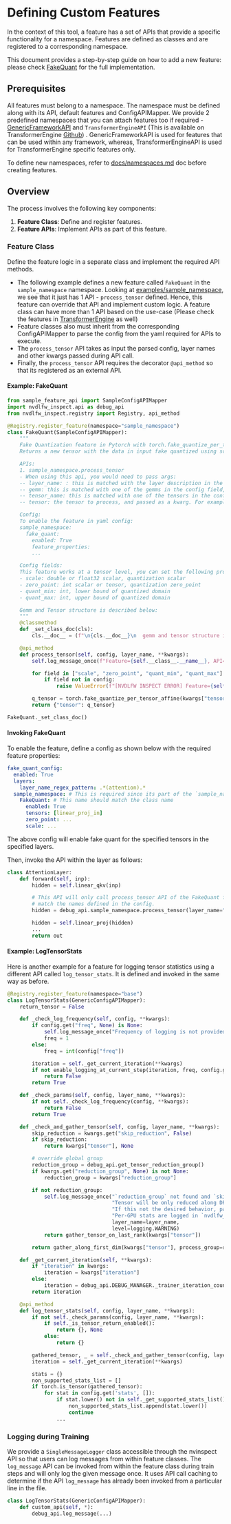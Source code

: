 # Defining Custom Features
In the context of this tool, a feature has a set of APIs that provide a specific functionality for a namespace. Features are defined as classes and are registered to a corresponding namespace.

This document provides a step-by-step guide on how to add a new feature: please check [FakeQuant](examples/sample_namespace/sample_feature.py) for the full implementation.

## Prerequisites

All features must belong to a namespace. The namespace must be defined along with its API, default features and ConfigAPIMapper.
We provide 2 predefined namespaces that you can attach features too if required - [GenericFrameworkAPI](nvdlfw_inspect/debug_features/generic_feature_api.py) and `TransformerEngineAPI` (This is available on TransformerEngine [Github](https://github.com/NVIDIA/TransformerEngine)) . GenericFrameworkAPI is used for features that can be used within any framework, whereas, TransformerEngineAPI is used for TransformerEngine specific features only.

To define new namespaces, refer to [docs/namespaces.md](docs/namespaces.md) doc before creating features.

## Overview

The process involves the following key components:
1. **Feature Class**: Define and register features.
2. **Feature APIs**: Implement APIs as part of this feature.


### Feature Class

Define the feature logic in a separate class and implement the required API methods.

- The following example defines a new feature called `FakeQuant` in the `sample_namespace` namespace. Looking at [examples/sample_namespace](examples/sample_namespace), we see that it just has 1 API - `process_tensor` defined. Hence, this feature can override that API and implement custom logic. A feature class can have more than 1 API based on the use-case (Please check the features in [TransformerEngine](https://github.com/NVIDIA/TransformerEngine) as well)
- Feature classes also must inherit from the corresponding ConfigAPIMapper to parse the config from the yaml required for APIs to execute.
- The `process_tensor` API takes as input the parsed config, layer names and other kwargs passed during API call.
- Finally, the `process_tensor` API requires the decorator `@api_method` so that its registered as an external API.

#### Example: FakeQuant

```python
from sample_feature_api import SampleConfigAPIMapper
import nvdlfw_inspect.api as debug_api
from nvdlfw_inspect.registry import Registry, api_method

@Registry.register_feature(namespace="sample_namespace")
class FakeQuant(SampleConfigAPIMapper):
    """
    Fake Quantization feature in Pytorch with torch.fake_quantize_per_tensor_affine
    Returns a new tensor with the data in input fake quantized using scale, zero_point, quant_min and quant_max.

    APIs:
    1. sample_namespace.process_tensor
    - When using this api, you would need to pass args:
    -- layer_name: : this is matched with the layer description in the config file
    -- gemm: this is matched with one of the gemms in the config field, and passed as a kwarg. For example, gemm='gemm1'
    -- tensor_name: this is matched with one of the tensors in the config field for a given gemm, and passed as a kwarg. For example, tensor_name='tensor1'
    -- tensor: the tensor to process, and passed as a kwarg. For example, tensor={torch tensor}

    Config:
    To enable the feature in yaml config:
    sample_namespace:
      fake_quant:
        enabled: True
        feature_properties:
        ...

    Config fields:
    This feature works at a tensor level, you can set the following properties for each tensor:
    - scale: double or float32 scalar, quantization scalar
    - zero_point: int scalar or tensor, quantization zero_point
    - quant_min: int, lower bound of quantized domain
    - quant_max: int, upper bound of quantized domain

    Gemm and Tensor structure is described below:
    """
    @classmethod
    def _set_class_doc(cls):
        cls.__doc__ = (f"\n{cls.__doc__}\n  gemm and tensor structure in yaml will be as follows: {SampleConfigAPIMapper.gemm_and_tensor_config_docstring}")

    @api_method
    def process_tensor(self, config, layer_name, **kwargs):
        self.log_message_once(f"Feature={self.__class__.__name__}, API=process_tensor: {kwargs['gemm']}, {kwargs['tensor_name']}: FakeQuant", layer_name)

        for field in ["scale", "zero_point", "quant_min", "quant_max"]:
            if field not in config:
                raise ValueError(f"[NVDLFW INSPECT ERROR] Feature={self.__class__.__name__}, API=process_tensor: {field} missing for Tensor: {kwargs['tensor_name']} in the config yaml for FakeQuant feature which is a required field")

        q_tensor = torch.fake_quantize_per_tensor_affine(kwargs["tensor"], config['scale'], config['zero_point'], config['quant_min'], config['quant_max'])
        return {"tensor": q_tensor}

FakeQuant._set_class_doc()
```

#### Invoking FakeQuant

To enable the feature, define a config as shown below with the required feature properties:
```yaml
fake_quant_config:
  enabled: True
  layers:
    layer_name_regex_pattern: .*(attention).*
  sample_namespace: # This is required since its part of the `sample_namespace`
    FakeQuant: # This name should match the class name
      enabled: True
      tensors: [linear_proj_in]
      zero_point: ...
      scale: ...
```
The above config will enable fake quant for the specified tensors in the specified layers.

Then, invoke the API within the layer as follows:
```python
class AttentionLayer:
    def forward(self, inp):
        hidden = self.linear_qkv(inp)

        # This API will only call process_tensor API of the FakeQuant feature since the tensor and layer names passed as args
        # match the names defined in the config.
        hidden = debug_api.sample_namespace.process_tensor(layer_name="layer1.attention", tensor=hidden, tensor_name="linear_proj_in")["tensor"]

        hidden = self.linear_proj(hidden)
        ...
        return out
```

#### Example: LogTensorStats

Here is another example for a feature for logging tensor statistics using a different API called `log_tensor_stats`. It is defined and invoked in the same way as before.

```python
@Registry.register_feature(namespace="base")
class LogTensorStats(GenericConfigAPIMapper):
    return_tensor = False

    def _check_log_frequency(self, config, **kwargs):
        if config.get("freq", None) is None:
            self.log_message_once("Frequency of logging is not provided. Using freq = 1 train step as default.")
            freq = 1
        else:
            freq = int(config["freq"])

        iteration = self._get_current_iteration(**kwargs)
        if not enable_logging_at_current_step(iteration, freq, config.get("start_step", 0), config.get("end_step", -1), config.get("start_end_list", None)):
            return False
        return True

    def _check_params(self, config, layer_name, **kwargs):
        if not self._check_log_frequency(config, **kwargs):
            return False
        return True

    def _check_and_gather_tensor(self, config, layer_name, **kwargs):
        skip_reduction = kwargs.get("skip_reduction", False)
        if skip_reduction:
            return kwargs["tensor"], None

        # override global group
        reduction_group = debug_api.get_tensor_reduction_group()
        if kwargs.get("reduction_group", None) is not None:
            reduction_group = kwargs["reduction_group"]

        if not reduction_group:
            self.log_message_once("`reduction_group` not found and `skip_reduction` is False. " + \
                                  "Tensor will be only reduced along DP group if initialzed. " + \
                                  "If this not the desired behavior, pass `reduction_group` when using `log_tensor_stats` feature API. " + \
                                  "Per-GPU stats are logged in `nvdlfw_inspect_statistics_logs`",
                                  layer_name=layer_name,
                                  level=logging.WARNING)
            return gather_tensor_on_last_rank(kwargs["tensor"])

        return gather_along_first_dim(kwargs["tensor"], process_group=reduction_group)

    def _get_current_iteration(self, **kwargs):
        if "iteration" in kwargs:
            iteration = kwargs["iteration"]
        else:
            iteration = debug_api.DEBUG_MANAGER._trainer_iteration_count
        return iteration

    @api_method
    def log_tensor_stats(self, config, layer_name, **kwargs):
        if not self._check_params(config, layer_name, **kwargs):
            if self._is_tensor_return_enabled():
                return {}, None
            else:
                return {}

        gathered_tensor, _ = self._check_and_gather_tensor(config, layer_name, **kwargs)
        iteration = self._get_current_iteration(**kwargs)

        stats = {}
        non_supported_stats_list = []
        if torch.is_tensor(gathered_tensor):
            for stat in config.get('stats', []):
                if stat.lower() not in self._get_supported_stats_list():
                    non_supported_stats_list.append(stat.lower())
                    continue
                ...
```

### Logging during Training

We provide a `SingleMessageLogger` class accessible through the nvinspect API so that users can log messages from within feature classes. The `log_message` API can be invoked from within the feature class during train steps and will only log the given message once. It uses API call caching to determine if the API `log_message` has already been invoked from a particular line in the file.

```python
class LogTensorStats(GenericConfigAPIMapper):
    def custom_api(self, *):
        debug_api.log_message(...)
```
